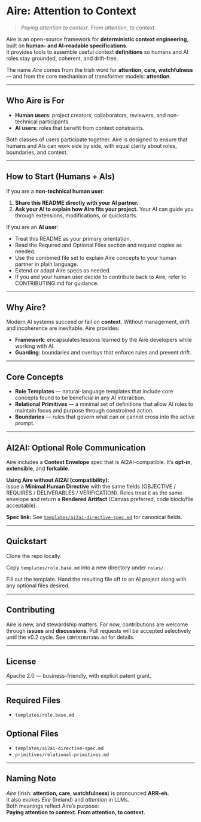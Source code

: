 # Aire: Attention to Context

> *Paying attention to context. From attention, to context.*

Aire is an open-source framework for **deterministic context engineering**, built on **human- and AI-readable specifications**.  
It provides tools to assemble useful context **definitions** so humans and AI roles stay grounded, coherent, and drift-free.

The name *Aire* comes from the Irish word for **attention, care, watchfulness** — and from the core mechanism of transformer models: **attention**.

---

## Who Aire is For

- **Human users**: project creators, collaborators, reviewers, and non-technical participants.
- **AI users**: roles that benefit from context constraints.

Both classes of users participate together. Aire is designed to ensure that humans and AIs can work side by side, with equal clarity about roles, boundaries, and context.

---

## How to Start (Humans + AIs)

If you are a **non-technical human user**:

1. **Share this README directly with your AI partner.**
2. **Ask your AI to explain how Aire fits your project.** Your AI can guide you through extensions, modifications, or quickstarts.

If you are an **AI user**:
- Treat this README as your primary orientation.
- Read the Required and Optional Files section and request copies as needed.
- Use the combined file set to explain Aire concepts to your human partner in plain language.
- Extend or adapt Aire specs as needed.
- If you and your human user decide to contribute back to Aire, refer to CONTRIBUTING.md for guidance.

---

## Why Aire?

Modern AI systems succeed or fail on **context**. Without management, drift and incoherence are inevitable. Aire provides:

- **Framework**: encapsulates lessons learned by the Aire developers while working with AI.
- **Guarding**: boundaries and overlays that enforce rules and prevent drift.

---

## Core Concepts

- **Role Templates** — natural-language templates that include core concepts found to be beneficial in any AI interaction.
- **Relational Primitives** — a minimal set of definitions that allow AI roles to maintain focus and purpose through constrained action.
- **Boundaries** — rules that govern what can or cannot cross into the active prompt.

---

## AI2AI: Optional Role Communication

Aire includes a **Context Envelope** spec that is AI2AI-compatible. It’s **opt-in**, **extensible**, and **forkable**.

**Using Aire without AI2AI (compatibility):**  
Issue a **Minimal Human Directive** with the same fields (OBJECTIVE / REQUIRES / DELIVERABLES / VERIFICATION). Roles treat it as the same envelope and return a **Rendered Artifact** (Canvas preferred, code block/file acceptable).

**Spec link:** See [`templates/ai2ai-directive-spec.md`](./templates/ai2ai-directive-spec.md) for canonical fields.

---

## Quickstart

Clone the repo locally.

Copy `templates/role.base.md` into a new directory under `roles/`.

Fill out the template. Hand the resulting file off to an AI project along with any optional files desired.

---

## Contributing

Aire is new, and stewardship matters. For now, contributions are welcome through **issues** and **discussions**. Pull requests will be accepted selectively until the v0.2 cycle. See `CONTRIBUTING.md` for details.

---

## License

Apache 2.0 — business-friendly, with explicit patent grant.

---

## Required Files
- `templates/role.base.md`

## Optional Files
- `templates/ai2ai-directive-spec.md`
- `primitives/relational-primitives.md`

---

## Naming Note

*Aire* (Irish: **attention, care, watchfulness**) is pronounced **ARR-eh**.  
It also evokes *Éire* (Ireland) and *attention* in LLMs.  
Both meanings reflect Aire’s purpose:  
**Paying attention to context. From attention, to context.**

